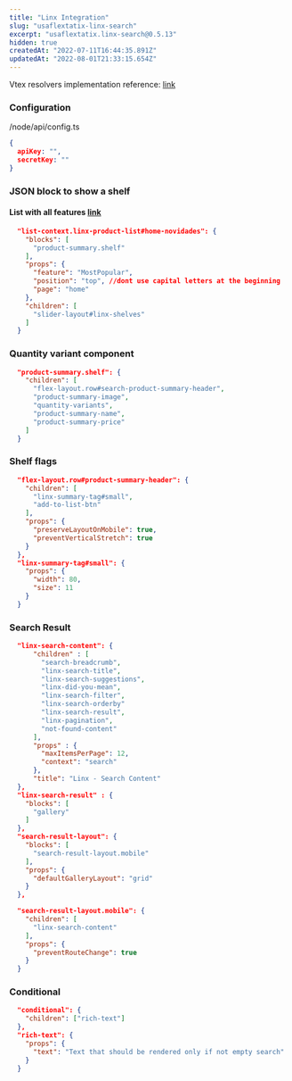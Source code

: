 ```yaml
---
title: "Linx Integration"
slug: "usaflextatix-linx-search"
excerpt: "usaflextatix.linx-search@0.5.13"
hidden: true
createdAt: "2022-07-11T16:44:35.891Z"
updatedAt: "2022-08-01T21:33:15.654Z"
---
```

Vtex resolvers implementation reference: [link](https://github.com/vtex-apps/chaordic-graphql)

### Configuration
/node/api/config.ts 
``` json
{ 
  apiKey: "", 
  secretKey: ""
}
```

### JSON block to show a shelf
#### List with all features [link](https://docs.linximpulse.com/v0-api-vitrines/docs/layouts)

```json
  "list-context.linx-product-list#home-novidades": {
    "blocks": [
      "product-summary.shelf"
    ],
    "props": {
      "feature": "MostPopular",
      "position": "top", //dont use capital letters at the beginning
      "page": "home"
    },
    "children": [
      "slider-layout#linx-shelves"
    ]
  }
```

### Quantity variant component
```json
  "product-summary.shelf": {
    "children": [
      "flex-layout.row#search-product-summary-header",
      "product-summary-image",
      "quantity-variants",
      "product-summary-name",
      "product-summary-price"
    ]
  }
```

### Shelf flags
```json
  "flex-layout.row#product-summary-header": {
    "children": [
      "linx-summary-tag#small",
      "add-to-list-btn"
    ],
    "props": {
      "preserveLayoutOnMobile": true,
      "preventVerticalStretch": true
    }
  },
  "linx-summary-tag#small": {
    "props": {
      "width": 80,
      "size": 11
    }
  }
```


### Search Result
```json
  "linx-search-content": {
      "children" : [
        "search-breadcrumb",
        "linx-search-title",
        "linx-search-suggestions",
        "linx-did-you-mean",
        "linx-search-filter", 
        "linx-search-orderby"
        "linx-search-result",
        "linx-pagination",
        "not-found-content"
      ],
      "props" : {
        "maxItemsPerPage": 12,
        "context": "search"
      },
      "title": "Linx - Search Content"
  },
  "linx-search-result" : {
    "blocks": [
      "gallery"
    ]
  },
  "search-result-layout": {
    "blocks": [
      "search-result-layout.mobile"
    ],
    "props": {
      "defaultGalleryLayout": "grid"
    }
  },

  "search-result-layout.mobile": {
    "children": [
      "linx-search-content"
    ],
    "props": {
      "preventRouteChange": true
    }
  }
```

### Conditional
```json
  "conditional": {
    "children": ["rich-text"]
  },
  "rich-text": {
    "props": {
      "text": "Text that should be rendered only if not empty search"
    }
  }
```